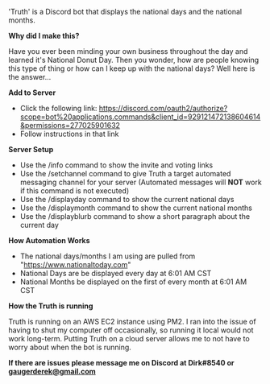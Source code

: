 'Truth' is a Discord bot that displays the national days and the national months.

**Why did I make this?**

Have you ever been minding your own business throughout the day and learned it's National Donut Day. Then you wonder, how are people knowing this type of thing or how can I keep up with the national days? Well here is the answer...

**Add to Server**
- Click the following link: https://discord.com/oauth2/authorize?scope=bot%20applications.commands&client_id=929121472138604614&permissions=277025901632
- Follow instructions in that link

**Server Setup**
- Use the /info command to show the invite and voting links
- Use the /setchannel command to give Truth a target automated messaging channel for your server (Automated messages will **NOT** work if this command is not executed)
- Use the /displayday command to show the current national days
- Use the /displaymonth command to show the current national months
- Use the /displayblurb command to show a short paragraph about the current day

**How Automation Works**
- The national days/months I am using are pulled from "https://www.nationaltoday.com"
- National Days are be displayed every day at 6:01 AM CST
- National Months be displayed on the first of every month at 6:01 AM CST

**How the Truth is running**

Truth is running on an AWS EC2 instance using PM2. I ran into the issue of having to shut my computer off occasionally, so running it local would not work long-term. Putting Truth on a cloud server allows me to not have to worry about when the bot is running.


**If there are issues please message me on Discord at Dirk#8540 or gaugerderek@gmail.com**

